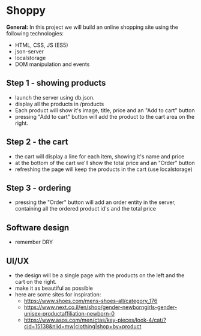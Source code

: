 # Shoppy

**General:** In this project we will build an online shopping site using the following technologies:

* HTML, CSS, JS (ES5)
* json-server
* localstorage
* DOM manipulation and events

## Step 1 - showing products
* launch the server using db.json.
* display all the products in /products
* Each product will show it's image, title, price and an "Add to cart" button
* pressing "Add to cart" button will add the product to the cart area on the right.
  
## Step 2 - the cart

* the cart will display a line for each item, showing it's name and price
* at the bottom of the cart we'll show the total price and an "Order" button
* refreshing the page will keep the products in the cart (use localstorage)

## Step 3 - ordering

* pressing the "Order" button will add an order entity in the server, containing all the ordered product id's and the total price

## Software design

* remember DRY

## UI/UX
* the design will be a single page with the products on the left and the cart on the right.
* make it as beautiful as possible
* here are some sites for inspiration:
  * https://www.shoes.com/mens-shoes-all/category_176
  * https://www.next.co.il/en/shop/gender-newborngirls-gender-unisex-productaffiliation-newborn-0
  * https://www.asos.com/men/ctas/key-pieces/look-4/cat/?cid=15138&nlid=mw|clothing|shop+by+product 
